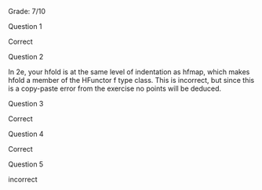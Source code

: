 Grade: 7/10

Question 1

Correct

Question 2

In 2e, your hfold is at the same level of indentation as hfmap, which makes hfold a member of the HFunctor f type class. 
This is incorrect, but since this is a copy-paste error from the exercise no points will be deduced.

Question 3

Correct

Question 4

Correct

Question 5

incorrect
